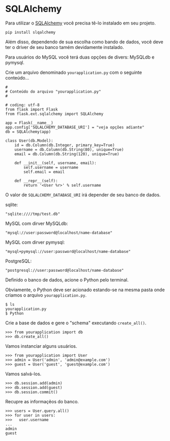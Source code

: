 SQLAlchemy
===

Para utilizar o [SQLAlchemy](https://pythonhosted.org/Flask-SQLAlchemy/)
você precisa tê-lo instalado em seu projeto.

    pip install slqalchemy

Além disso, dependendo de sua escolha como bando de dados, você deve ter o driver
de seu banco tamém devidamente instalado.

Para usuários do MySQL você terá duas opções de divers: MySQLdb e pymysql.

Crie um arquivo denominado `yourapplication.py` com o seguinte conteúdo...

    #
    # Conteúdo do arquivo "yourapplication.py"
    #

    # coding: utf-8
    from flask import Flask
    from flask.ext.sqlalchemy import SQLAlchemy

    app = Flask(__name__)
    app.config['SQLALCHEMY_DATABASE_URI'] = "veja opções adiante"
    db = SQLAlchemy(app)

    class User(db.Model):
        id = db.Column(db.Integer, primary_key=True)
        username = db.Column(db.String(80), unique=True)
        email = db.Column(db.String(120), unique=True)

        def __init__(self, username, email):
            self.username = username
            self.email = email

        def __repr__(self):
            return '<User %r>' % self.username


O valor de `SQLALCHEMY_DATABASE_URI` irá depender de seu banco de dados.

sqlite: 

    "sqlite:////tmp/test.db"

MySQL com dirver MySQLdb:

    "mysql://user:password@localhost/name-database"

MySQL com dirver pymysql:

    "mysql+pymysql://user:password@localhost/name-database"

PostgreSQL:

    "postgresql://user:password@localhost/name-database"


Definido o banco de dados, acione o Python pelo terminal.

Obviamente, o Python deve ser acionado estando-se na mesma pasta onde criamos o
arquivo `yourapplication.py`.

    $ ls
    yourapplication.py    
    $ Python

Crie a base de dados e gere o "schema" executando `create_all()`.

    >>> from yourapplication import db
    >>> db.create_all()

Vamos instanciar alguns usuários.

    >>> from yourapplication import User
    >>> admin = User('admin', 'admin@example.com')
    >>> guest = User('guest', 'guest@example.com')

Vamos salvá-los.

    >>> db.session.add(admin)
    >>> db.session.add(guest)
    >>> db.session.commit()

Recupre as informaçẽos do banco.

    >>> users = User.query.all()
    >>> for user in users:
    >>>   user.username
    ...
    admin
    guest

